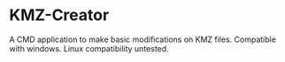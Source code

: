 # KMZ-Creator
A CMD application to make basic modifications on KMZ files. Compatible with windows. Linux compatibility untested.
